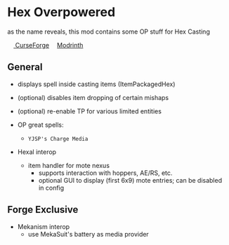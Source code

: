 # Hex Overpowered

as the name reveals, this mod contains some OP stuff for Hex Casting

[<img src="https://static-beta.curseforge.com/images/favicon.ico" style="width:1em"/>
CurseForge](https://www.curseforge.com/minecraft/mc-mods/hexoverpowered)
[<img src="https://modrinth.com/favicon.ico" style="width:1em"/>Modrinth](https://modrinth.com/mod/hexoverpowered)

## General

* displays spell inside casting items (ItemPackagedHex)
* (optional) disables item dropping of certain mishaps
* (optional) re-enable TP for various limited entities

* OP great spells:
  * `YJSP's Charge Media`

* Hexal interop
    * item handler for mote nexus
        * supports interaction with hoppers, AE/RS, etc.
        * optional GUI to display (first 6x9) mote entries; can be disabled in config

## Forge Exclusive

* Mekanism interop
    * use MekaSuit's battery as media provider
